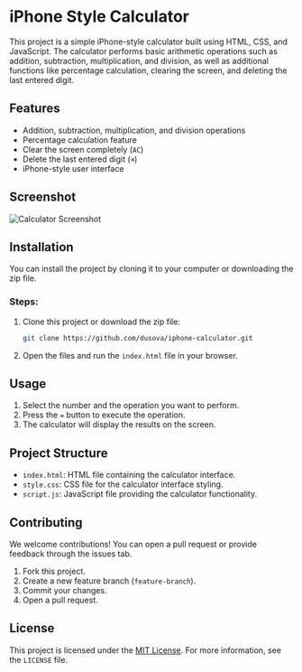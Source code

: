 # iPhone Style Calculator

This project is a simple iPhone-style calculator built using HTML, CSS, and JavaScript. The calculator performs basic arithmetic operations such as addition, subtraction, multiplication, and division, as well as additional functions like percentage calculation, clearing the screen, and deleting the last entered digit.

## Features

- Addition, subtraction, multiplication, and division operations
- Percentage calculation feature
- Clear the screen completely (`AC`)
- Delete the last entered digit (`⌫`)
- iPhone-style user interface

## Screenshot

![Calculator Screenshot](https://gcdnb.pbrd.co/images/3QdZhv4Qk2rZ.png?o=1)

## Installation

You can install the project by cloning it to your computer or downloading the zip file.

### Steps:

1. Clone this project or download the zip file:
    ```bash
    git clone https://github.com/dusova/iphone-calculator.git
    ```

2. Open the files and run the `index.html` file in your browser.

## Usage

1. Select the number and the operation you want to perform.
2. Press the `=` button to execute the operation.
3. The calculator will display the results on the screen.

## Project Structure

- `index.html`: HTML file containing the calculator interface.
- `style.css`: CSS file for the calculator interface styling.
- `script.js`: JavaScript file providing the calculator functionality.

## Contributing

We welcome contributions! You can open a pull request or provide feedback through the issues tab.

1. Fork this project.
2. Create a new feature branch (`feature-branch`).
3. Commit your changes.
4. Open a pull request.

## License

This project is licensed under the [MIT License](LICENSE). For more information, see the `LICENSE` file.
